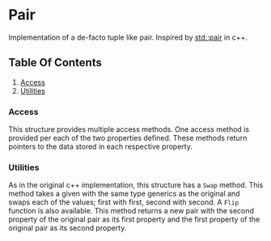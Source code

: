 # Pair

Implementation of a de-facto tuple like pair. Inspired by [std::pair](https://en.cppreference.com/w/cpp/utility/pair) in c++.

## Table Of Contents
1. [Access](#access)
2. [Utilities](#utilities)

### Access
This structure provides multiple access methods. One access method is provided per each of the two properties defined. These methods return pointers to the data stored in each respective property.

### Utilities
As in the original c++ implementation, this structure has a `Swap` method. This method takes a given with the same type generics as the original and swaps each of the values; first with first, second with second. A `Flip` function is also available. This method returns a new pair with the second property of the original pair as its first property and the first property of the original pair as its second property.